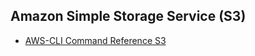 ## Amazon Simple Storage Service (S3)

- [AWS-CLI Command Reference S3](https://docs.aws.amazon.com/cli/latest/reference/s3/)
